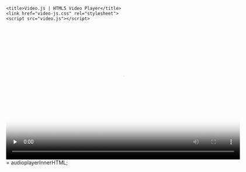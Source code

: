 <html lang="en">
<script>
    function getQueryVariable(variable)
    {
        var query = window.location.search.substring(1);
        var vars = query.split("&");
        for (var i=0;i<vars.length;i++) {
                var pair = vars[i].split("=");
                if(pair[0] == variable){return pair[1];}
        }
        return(false);
    }
</script>

<head>

    <title>Video.js | HTML5 Video Player</title>
    <link href="video-js.css" rel="stylesheet">
    <script src="video.js"></script>

</head>
<body>

<script type="text/javascript">
    var mirror = getQueryVariable("mirror_links");
    
    var video = document.getElementById('video');
    var source = document.createElement('source');
    
    source.setAttribute('src'. mirror);
    
    video.appendChild(source);
    
</script>
    
  <video id="video" class="video-js vjs-default-skin" controls preload="none" width="640" height="364" poster="https://i.imgur.com/0nepAeW.png" data-setup="{}">
    <source src="<p id='mirror_link'></p>" type="video/mp4">

    <!-- Tracks need an ending tag thanks to IE9 -->
    <p class="vjs-no-js">To view this video please enable JavaScript, and consider upgrading to a web browser that <a href="http://videojs.com/html5-video-support/" target="_blank">supports HTML5 video</a></p>
  </video>

</body>

</html>
= audioplayerInnerHTML;
